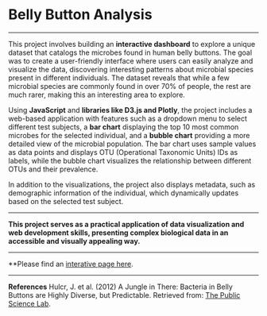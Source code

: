 # Belly Button Analysis
___


This project involves building an **interactive dashboard** to explore a unique dataset that catalogs the microbes found in human belly buttons. The goal was to create a user-friendly interface where users can easily analyze and visualize the data, discovering interesting patterns about microbial species present in different individuals. The dataset reveals that while a few microbial species are commonly found in over 70% of people, the rest are much rarer, making this an interesting area to explore.

Using **JavaScript** and **libraries like D3.js and Plotly**, the project includes a web-based application with features such as a dropdown menu to select different test subjects, a **bar chart** displaying the top 10 most common microbes for the selected individual, and a **bubble chart** providing a more detailed view of the microbial population. The bar chart uses sample values as data points and displays OTU (Operational Taxonomic Units) IDs as labels, while the bubble chart visualizes the relationship between different OTUs and their prevalence.

In addition to the visualizations, the project also displays metadata, such as demographic information of the individual, which dynamically updates based on the selected test subject. 
___

**This project serves as a practical application of data visualization and web development skills, presenting complex biological data in an accessible and visually appealing way.**

___

**Please find an [interative page here](https://legallynotblonde.github.io/belly-button-challenge/).

___

**References**
Hulcr, J. et al. (2012) A Jungle in There: Bacteria in Belly Buttons are Highly Diverse, but Predictable. Retrieved from: [The Public Science Lab](https://robdunnlab.com/projects/belly-button-biodiversity/results-and-data/).